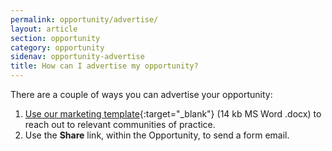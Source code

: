 ```yaml
---
permalink: opportunity/advertise/
layout: article
section: opportunity
category: opportunity
sidenav: opportunity-advertise
title: How can I advertise my opportunity?
---
```


There are a couple of ways you can advertise your opportunity:

1. [Use our marketing template](../marketing-email-template.docx){:target="_blank"} (14 kb MS Word .docx) to reach out to relevant communities of practice.
2. Use the **Share** link, within the Opportunity, to send a form email.
